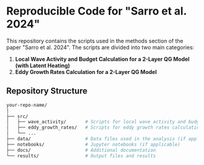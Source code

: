 # Reproducible Code for "Sarro et al. 2024"

This repository contains the scripts used in the methods section of the paper "Sarro et al. 2024". The scripts are divided into two main categories:

1. **Local Wave Activity and Budget Calculation for a 2-Layer QG Model (with Latent Heating)**
2. **Eddy Growth Rates Calculation for a 2-Layer QG Model**

## Repository Structure

```bash
your-repo-name/
│
├── src/
│   ├── wave_activity/       # Scripts for local wave activity and budget calculation
│   ├── eddy_growth_rates/   # Scripts for eddy growth rates calculation
│   └── ...
├── data/                    # Data files used in the analysis (if applicable)
├── notebooks/               # Jupyter notebooks (if applicable)
├── docs/                    # Additional documentation
└── results/                 # Output files and results
